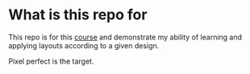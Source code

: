 # What is this repo for

This repo is for this [course](https://egghead.io/courses/craft-scalable-custom-made-interfaces-with-tailwind-css-8dfee898) and demonstrate my ability of learning and applying layouts according to a given design.

Pixel perfect is the target.
